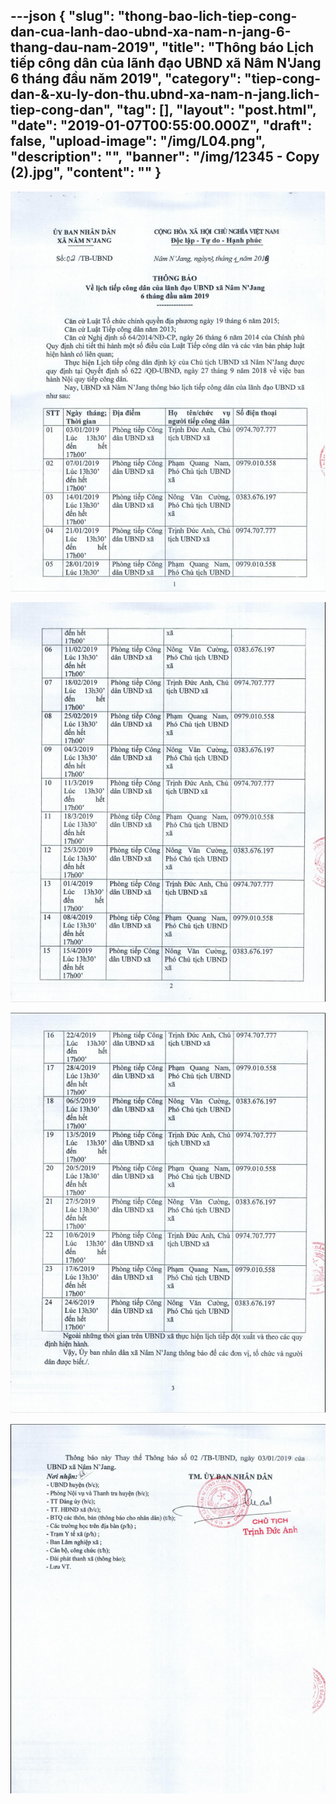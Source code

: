 ---json
{
    "slug": "thong-bao-lich-tiep-cong-dan-cua-lanh-dao-ubnd-xa-nam-n-jang-6-thang-dau-nam-2019",
    "title": "Thông báo Lịch tiếp công dân của lãnh đạo UBND xã Nâm N'Jang 6 tháng đầu năm 2019",
    "category": "tiep-cong-dan-&-xu-ly-don-thu.ubnd-xa-nam-n-jang.lich-tiep-cong-dan",
    "tag": [],
    "layout": "post.html",
    "date": "2019-01-07T00:55:00.000Z",
    "draft": false,
    "upload-image": "/img/L04.png",
    "description": "",
    "banner": "/img/12345 - Copy (2).jpg",
    "__content__": ""
}
---
<p><img alt="" src="/img/L01.png" /></p>

<p><img alt="" src="/img/L02.png" /></p>

<p><img alt="" src="/img/L03.png" /></p>

<p><img alt="" src="/img/L04.png" /></p>
